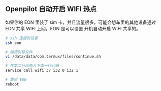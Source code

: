 ## Openpilot 自动开启 WIFI 热点

如果你的 EON 里装了 sim 卡，并且流量很多，可能会想车里的其他设备通过 EON 共享 WIFI 上网，EON 是可以设置 开机自动开启 WIFI 共享的。


```bash
# ssh 连接到设备
ssh eon

# 编辑引导文件
vi /data/data/com.termux/files/continue.sh 

# 在第二行出插入下面一行代码
service call wifi 37 i32 0 i32 1

# 重启 EON
reboot 
```



